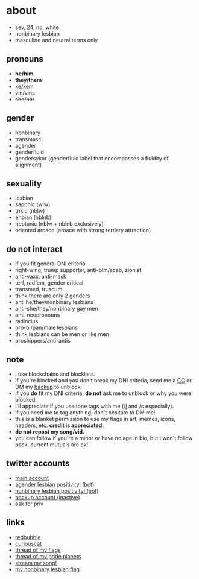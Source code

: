 # about

- sev, 24, nd, white
- nonbinary lesbian
- masculine and neutral terms only

## pronouns

- **he/him**
- **they/them**
- xe/xem
- vin/vins
- ~~she/her~~

## gender

- nonbinary
- transmasc
- agender
- genderfluid
- gendersykor (genderfluid label that encompasses a fluidity of alignment)


## sexuality

- lesbian
- sapphic (wlw)
- trixic (nblw)
- enbian (nblnb)
- neptunic (nblw + nblnb exclusively)
- oriented aroace (aroace with strong tertiary attraction)

## do not interact

- if you fit general DNI criteria 
- right-wing, trump supporter, anti-blm/acab, zionist
- anti-vaxx, anti-mask
- terf, radfem, gender critical
- transmed, truscum
- think there are only 2 genders
- anti he/they/nonbinary lesbians 
- anti-she/they/nonbinary gay men
- anti-neopronouns
- radinclus
- pro-bi/pan/male lesbians
- think lesbians can be men or like men
- proshippers/anti-antis


## note

- i use blockchains and blocklists. 
- if you're blocked and you don't break my DNI criteria, send me a [CC](https://curiouscat.me/theybian) or DM my [backup](https://twitter.com/theybian1) to unblock. 
- if you **do** fit my DNI criteria, **do not** ask me to unblock or why you were blocked.
- i'll appreciate if you use tone tags with me (/j and /s especially).
- if you need me to tag anything, don't hesitate to DM me!
- this is a blanket permission to use my flags in art, memes, icons, headers, etc. **credit is appreciated.**
- **do not repost my song/vid.**
- you can follow if you're a minor or have no age in bio, but i won't follow back. current mutuals are ok!


## twitter accounts

- [main account](https://twitter.com/theybian)
- [agender lesbian positivity! (bot)](https://twitter.com/agenderlesbians)
- [nonbinary lesbian positivity! (bot)](https://twitter.com/enbylesbians)
- [backup account (inactive)](https://twitter.com/theybian1)
- ask for priv


## links
- [redbubble](https://theybian.redbubble.com)
- [curiouscat](https://curiouscat.com/theybian)
- [thread of my flags](https://twitter.com/theybian/status/1308435954168979465?s=19)
- [thread of my pride planets](https://twitter.com/theybian/status/1393646080659705861)
- [stream my song!](https://twitter.com/theybian/status/1300540997185810433)
- [my nonbinary lesbian flag](https://twitter.com/theybian/status/1403722750280220681)

